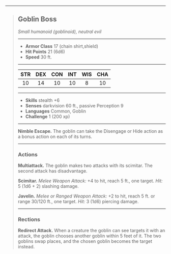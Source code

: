 ***
> ## Goblin Boss
> *Small humanoid (goblinoid), neutral evil*
> 
> ***
> 
> - **Armor Class** 17 (chain shirt,shield)
> - **Hit Points** 21 (6d6)
> - **Speed** 30 ft.
> 
> ***
> 
> |STR|DEX|CON|INT|WIS|CHA|
> |:---:|:---:|:---:|:---:|:---:|:---:|
> |10|14|10|10|8|10|
> 
> ***
> 
> - **Skills** stealth +6
> - **Senses** darkvision 60 ft., passive Perception 9
> - **Languages** Common, Goblin
> - **Challenge** 1 (200 xp)
> 
> ***
> 
> **Nimble Escape.** The goblin can take the Disengage or Hide action as a bonus action on each of its turns.
> 
> ***
> 
> ### Actions
> **Multiattack.** The goblin makes two attacks with its scimitar. The second attack has disadvantage.
> 
> **Scimitar.** *Melee Weapon Attack:* +4 to hit, reach 5 ft., one target. *Hit:* 5 (1d6 + 2) slashing damage.
> 
> **Javelin.** *Melee or Ranged Weapon Attack:* +2 to hit, reach 5 ft. or range 30/120 ft., one target. *Hit:* 3 (1d6) piercing damage.
> 
> ***
> 
> ### Rections
> **Redirect Attack.** When a creature the goblin can see targets it with an attack, the goblin chooses another goblin within 5 feet of it. The two goblins swap places, and the chosen goblin becomes the target instead.